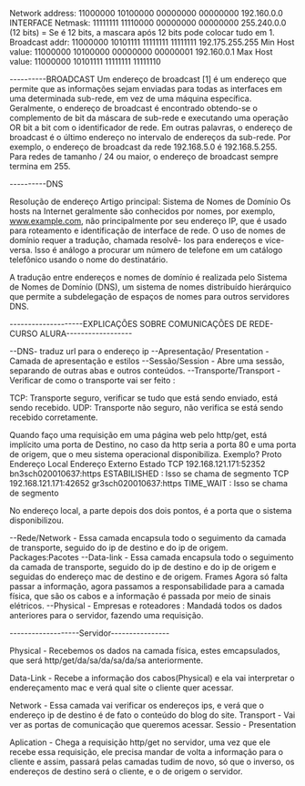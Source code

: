 
Network address: 	 11000000 10100000 00000000 00000000	192.160.0.0 INTERFACE
Netmask:          	 11111111 11110000 00000000 00000000	255.240.0.0 (12 bits)  = Se é 12 bits, a mascara após 12 bits pode colocar tudo em 1.
Broadcast addr:   	 11000000 10101111 11111111 11111111	192.175.255.255 
Min Host value:   	 11000000 10100000 00000000 00000001	192.160.0.1 
Max Host value:   	 11000000 10101111 11111111 11111110

----------BROADCAST
Um endereço de broadcast [1] é um endereço que permite que as informações sejam enviadas para todas as interfaces em uma determinada sub-rede,
 em vez de uma máquina específica. Geralmente, o endereço de broadcast é encontrado obtendo-se o complemento de bit da máscara de sub-rede e
 executando uma operação OR bit a bit com o identificador de rede. Em outras palavras, o endereço de broadcast é o último endereço no
 intervalo de endereços da sub-rede. Por exemplo, o endereço de broadcast da rede 192.168.5.0 é 192.168.5.255. Para redes de tamanho / 24 ou maior,
 o endereço de broadcast sempre termina em 255.


----------DNS

Resolução de endereço 
Artigo principal: Sistema de Nomes de Domínio
Os hosts na Internet geralmente são conhecidos por nomes, por exemplo, www.example.com, não principalmente por seu endereço IP,
 que é usado para roteamento e identificação de interface de rede. O uso de nomes de domínio requer a tradução, chamada resolvê- los para endereços
 e vice-versa. Isso é análogo a procurar um número de telefone em um catálogo telefônico usando o nome do destinatário.

A tradução entre endereços e nomes de domínio é realizada pelo Sistema de Nomes de Domínio (DNS), um sistema de nomes distribuído hierárquico que permite
 a subdelegação de espaços de nomes para outros servidores DNS.



--------------------EXPLICAÇÕES SOBRE COMUNICAÇÕES DE REDE-CURSO ALURA------------------

--DNS- traduz url para o endereço ip
--Apresentação/ Presentation - Camada de apresentação e estilos
--Sessão/Session - Abre uma sessão, separando de outras abas e outros conteúdos.
--Transporte/Transport - Verificar de como o transporte vai ser feito :

TCP: Transporte seguro, verificar se tudo que está sendo enviado, está sendo recebido.
UDP: Transporte não seguro, não verifica se está sendo recebido corretamente.

Quando faço uma requisição em uma página web pelo http/get, está implícito uma porta de Destino, no caso da http seria a porta 80
e uma porta de origem, que o meu sistema operacional disponibiliza.
Exemplo?  Proto          Endereço Local                 Endereço Externo             Estado
	   TCP       192.168.121.171:52352              bn3sch020010637:https     ESTABILISHED             : Isso se chama de segmento
           TCP       192.168.121.171:42652              gr3sch020010637:https     TIME_WAIT                : Isso se chama de segmento

No endereço local, a parte depois dos dois pontos, é a porta que o sistema disponibilizou.

--Rede/Network - Essa camada encapsula todo o seguimento da camada de transporte, seguido do ip de destino e do ip de origem.                   Packages:Pacotes
--Data-link    - Essa camada encapsula todo o seguimento da camada de transporte, seguido do ip de destino e do ip de origem e seguidas do endereço mac de destino e de origem.         Frames
Agora só falta passar a informação, agora passamos a responsabilidade para a camada física, que são os cabos e a informação é passada por meio de sinais elétricos.
--Physical - Empresas e roteadores : Mandadá todos os dados anteriores para o servidor, fazendo uma requisição.



 -------------------Servidor----------------
 
 
Physical - Recebemos os dados na camada física, estes emcapsulados, que será http/get/da/sa/da/sa/da/sa anteriormente.

Data-Link - Recebe a informação dos cabos(Physical) e ela vai interpretar o endereçamento mac e verá qual site o cliente quer acessar.

Network - Essa camada vai verificar os endereços ips, e verá que o endereço ip de destino é de fato o conteúdo do blog do site.
Transport - Vai ver as portas de comunicação que queremos acessar.
Sessio - 
Presentation

Aplication - Chega a requisição http/get no servidor, uma vez que ele recebe essa requisição, ele precisa mandar de volta a informação para o cliente
 e assim, passará pelas camadas tudim de novo, só que o inverso, os endereços de destino será o cliente, e o de origem o servidor.
